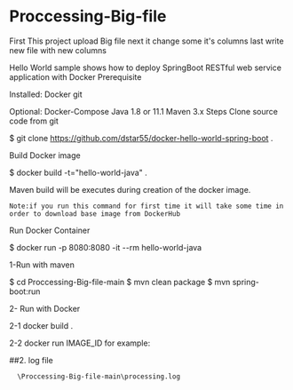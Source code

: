 # Proccessing-Big-file
First  This project upload  Big file next it change some it's columns last write new file with new columns

Hello World sample shows how to deploy SpringBoot RESTful web service application with Docker
Prerequisite

Installed:
Docker
git

Optional:
Docker-Compose
Java 1.8 or 11.1
Maven 3.x
Steps
Clone source code from git

$  git clone https://github.com/dstar55/docker-hello-world-spring-boot .

Build Docker image

$ docker build -t="hello-world-java" .

Maven build will be executes during creation of the docker image.

    Note:if you run this command for first time it will take some time in order to download base image from DockerHub

Run Docker Container

$ docker run -p 8080:8080 -it --rm hello-world-java




1-Run with maven

$ cd Proccessing-Big-file-main
$ mvn clean package
$ mvn spring-boot:run

2- Run with Docker
 
 2-1 docker build .
 
 2-2 docker run  IMAGE_ID
 for example:
 
 

##2. log file 

      \Proccessing-Big-file-main\processing.log
